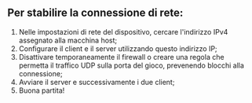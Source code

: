 ## Per stabilire la connessione di rete:

1. Nelle impostazioni di rete del dispositivo, cercare l'indirizzo IPv4 assegnato alla macchina host;
2. Configurare il client e il server utilizzando questo indirizzo IP;
3. Disattivare temporaneamente il firewall o creare una regola che permetta il traffico UDP sulla porta del gioco, prevenendo blocchi alla connessione;
4. Avviare il server e successivamente i due client;
5. Buona partita!
